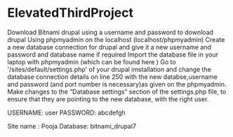 # ElevatedThirdProject
Download Bitnami drupal using a username and password to download drupal 
Using phpmyadmin on the localhost (localhost/phpmyadmin)
Create a new database connection for drupal and give it a new username and password and database name if required 
Import the database file in your laptop with phpmyadmin (which can be found here   )
Go to '/sites/default/settings.php' of your drupal imstallation and change the database connection details on line 250 with the new databse,username and password (and port number is necessary)as given on the phpmyadmin.
Make changes to the “Database settings” section of the settings.php file, to ensure that they are pointing to the new database, with the right user.

USERNAME: user
PASSWORD: abcdefgh

Site name : Pooja
Database: bitnami_drupal7
